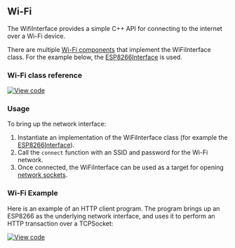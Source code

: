 ## Wi-Fi

The WifiInterface provides a simple C++ API for connecting to the internet over a Wi-Fi device.

There are multiple [Wi-Fi components](https://os.mbed.com/components/cat/wifi/) that implement the WiFiInterface class. For the example below,
the [ESP8266Interface](https://github.com/armmbed/esp8266-driver) is used.

### Wi-Fi class reference

[![View code](https://www.mbed.com/embed/?type=library)](/docs/v5.4/mbed-os-api-doxy/class_wi_fi_interface.html)

### Usage

To bring up the network interface:

1. Instantiate an implementation of the WiFiInterface class (for example the [ESP8266Interface](https://github.com/armmbed/esp8266-driver)).
1. Call the `connect` function with an SSID and password for the Wi-Fi network.
1. Once connected, the WiFiInterface can be used as a target for opening [network sockets](/docs/v5.4/reference/network-socket-overview.html).

### Wi-Fi Example

Here is an example of an HTTP client program. The program brings up an ESP8266 as the underlying network interface, and uses it to perform an HTTP transaction over a TCPSocket:

[![View code](https://www.mbed.com/embed/?url=https://os.mbed.com/teams/mbed_example/code/TCPSocketWiFi_Example/)](https://os.mbed.com/teams/mbed_example/code/TCPSocketWiFi_Example/file/6a4e57edc2b2/main.cpp)
